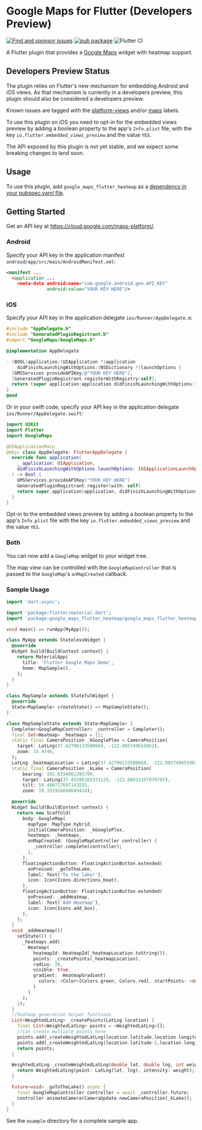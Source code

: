 # Google Maps for Flutter (Developers Preview)

[![Find and sponsor issues](https://issuehunt.io/static/embed/issuehunt-button-v1.svg)](https://issuehunt.io/r/bmabir17/google_maps_flutter_heatmap)
[![pub package](https://img.shields.io/pub/v/google_maps_flutter_heatmap.svg)](https://pub.dartlang.org/packages/google_maps_flutter_heatmap)
![Flutter CI](https://github.com/bmabir17/google_maps_flutter_heatmap/workflows/Dart%20CI/badge.svg?branch=master)

A Flutter plugin that provides a [Google Maps](https://developers.google.com/maps/) widget with heatmap support.

## Developers Preview Status
The plugin relies on Flutter's new mechanism for embedding Android and iOS views.
As that mechanism is currently in a developers preview, this plugin should also be
considered a developers preview.

Known issues are tagged with the [platform-views](https://github.com/flutter/flutter/labels/a%3A%20platform-views) and/or [maps](https://github.com/flutter/flutter/labels/p%3A%20maps) labels.

To use this plugin on iOS you need to opt-in for the embedded views preview by
adding a boolean property to the app's `Info.plist` file, with the key `io.flutter.embedded_views_preview`
and the value `YES`.

The API exposed by this plugin is not yet stable, and we expect some breaking changes to land soon.


## Usage

To use this plugin, add `google_maps_flutter_heatmap` as a [dependency in your pubspec.yaml file](https://flutter.io/platform-plugins/).

## Getting Started

Get an API key at <https://cloud.google.com/maps-platform/>.

### Android

Specify your API key in the application manifest `android/app/src/main/AndroidManifest.xml`:

```xml
<manifest ...
  <application ...
    <meta-data android:name="com.google.android.geo.API_KEY"
               android:value="YOUR KEY HERE"/>
```

### iOS

Specify your API key in the application delegate `ios/Runner/AppDelegate.m`:

```objectivec
#include "AppDelegate.h"
#include "GeneratedPluginRegistrant.h"
#import "GoogleMaps/GoogleMaps.h"

@implementation AppDelegate

- (BOOL)application:(UIApplication *)application
    didFinishLaunchingWithOptions:(NSDictionary *)launchOptions {
  [GMSServices provideAPIKey:@"YOUR KEY HERE"];
  [GeneratedPluginRegistrant registerWithRegistry:self];
  return [super application:application didFinishLaunchingWithOptions:launchOptions];
}
@end
```

Or in your swift code, specify your API key in the application delegate `ios/Runner/AppDelegate.swift`:

```swift
import UIKit
import Flutter
import GoogleMaps

@UIApplicationMain
@objc class AppDelegate: FlutterAppDelegate {
  override func application(
    _ application: UIApplication,
    didFinishLaunchingWithOptions launchOptions: [UIApplicationLaunchOptionsKey: Any]?
  ) -> Bool {
    GMSServices.provideAPIKey("YOUR KEY HERE")
    GeneratedPluginRegistrant.register(with: self)
    return super.application(application, didFinishLaunchingWithOptions: launchOptions)
  }
}
```
Opt-in to the embedded views preview by adding a boolean property to the app's `Info.plist` file
with the key `io.flutter.embedded_views_preview` and the value `YES`.

### Both


You can now add a `GoogleMap` widget to your widget tree.

The map view can be controlled with the `GoogleMapController` that is passed to
the `GoogleMap`'s `onMapCreated` callback.

### Sample Usage

```dart
import 'dart:async';

import 'package:flutter/material.dart';
import 'package:google_maps_flutter_heatmap/google_maps_flutter_heatmap.dart';

void main() => runApp(MyApp());

class MyApp extends StatelessWidget {
  @override
  Widget build(BuildContext context) {
    return MaterialApp(
      title: 'Flutter Google Maps Demo',
      home: MapSample(),
    );
  }
}

class MapSample extends StatefulWidget {
  @override
  State<MapSample> createState() => MapSampleState();
}

class MapSampleState extends State<MapSample> {
  Completer<GoogleMapController> _controller = Completer();
  final Set<Heatmap> _heatmaps = {};
  static final CameraPosition _kGooglePlex = CameraPosition(
    target: LatLng(37.42796133580664, -122.085749655962),
    zoom: 14.4746,
  );
  LatLng _heatmapLocation = LatLng(37.42796133580664, -122.085749655962);
  static final CameraPosition _kLake = CameraPosition(
      bearing: 192.8334901395799,
      target: LatLng(37.43296265331129, -122.08832357078792),
      tilt: 59.440717697143555,
      zoom: 19.151926040649414);

  @override
  Widget build(BuildContext context) {
    return new Scaffold(
      body: GoogleMap(
        mapType: MapType.hybrid,
        initialCameraPosition: _kGooglePlex,
        heatmaps: _heatmaps,
        onMapCreated: (GoogleMapController controller) {
          _controller.complete(controller);
        },
      ),
      floatingActionButton: FloatingActionButton.extended(
        onPressed: _goToTheLake,
        label: Text('To the lake!'),
        icon: Icon(Icons.directions_boat),
      ),
      floatingActionButton: FloatingActionButton.extended(
        onPressed: _addHeatmap,
        label: Text('Add Heatmap'),
        icon: Icon(Icons.add_box),
      ),
    );
  }
  void _addHeatmap(){
    setState(() {
      _heatmaps.add(
        Heatmap(
          heatmapId: HeatmapId(_heatmapLocation.toString()),
          points: _createPoints(_heatmapLocation),
          radius: 20,
          visible: true,
          gradient:  HeatmapGradient(
            colors: <Color>[Colors.green, Colors.red], startPoints: <double>[0.2, 0.8]
          )
        )
      );
    });
  }
  //heatmap generation helper functions
  List<WeightedLatLng> _createPoints(LatLng location) {
    final List<WeightedLatLng> points = <WeightedLatLng>[];
    //Can create multiple points here
    points.add(_createWeightedLatLng(location.latitude,location.longitude, 1));
    points.add(_createWeightedLatLng(location.latitude-1,location.longitude, 1)); 
    return points;
  }

  WeightedLatLng _createWeightedLatLng(double lat, double lng, int weight) {
    return WeightedLatLng(point: LatLng(lat, lng), intensity: weight);
  }

  Future<void> _goToTheLake() async {
    final GoogleMapController controller = await _controller.future;
    controller.animateCamera(CameraUpdate.newCameraPosition(_kLake));
  }
}
```

See the `example` directory for a complete sample app.

